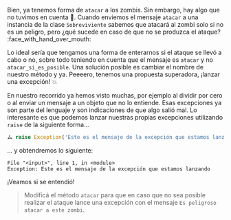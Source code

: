 Bien, ya tenemos forma de `atacar` a los zombis. Sin embargo, hay algo que no tuvimos en cuenta :thinking:. Cuando enviemos el mensaje `atacar` a una instancia de la clase `Sobreviviente` sabemos que atacará al zombi solo si no es un peligro, pero ¿qué sucede en caso de que no se produzca el ataque? :face_with_hand_over_mouth:

Lo ideal sería que tengamos una forma de enterarnos si el ataque se llevó a cabo o no, sobre todo teniendo en cuenta que el mensaje es `atacar` y no `atacar_si_es_posible`.  Una solución posible es cambiar el nombre de nuestro método y ya. Peeeero, tenemos una propuesta superadora, ¡lanzar una excepción! :collision:

En nuestro recorrido ya hemos visto muchas, por ejemplo al dividir por cero o al enviar un mensaje a un objeto que no lo entiende. Esas excepciones ya son parte del lenguaje y son indicaciones de que algo salió mal. Lo interesante es que podemos lanzar nuestras propias excepciones utilizando `raise` de la siguiente forma...

```python
ム raise Exception('Este es el mensaje de la excepción que estamos lanzando')
```

... y obtendremos lo siguiente:

```
File "<input>", line 1, in <module>
Exception: Este es el mensaje de la excepción que estamos lanzando
```

¡Veamos si se entendió!

> Modificá el método `atacar` para que en caso que no sea posible realizar el ataque lance una excepción con el mensaje `Es peligroso atacar a este zombi`.